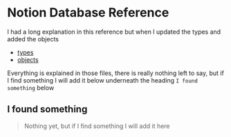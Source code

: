 # Notion Database Reference

I had a long explanation in this reference but when I updated the types and added the objects

- [types](../types.ts)
- [objects](../objects.ts)

Everything is explained in those files, there is really nothing left to say, but if I find something I will add it below underneath the heading `I found something` below

## I found something

> Nothing yet, but if I find something I will add it here